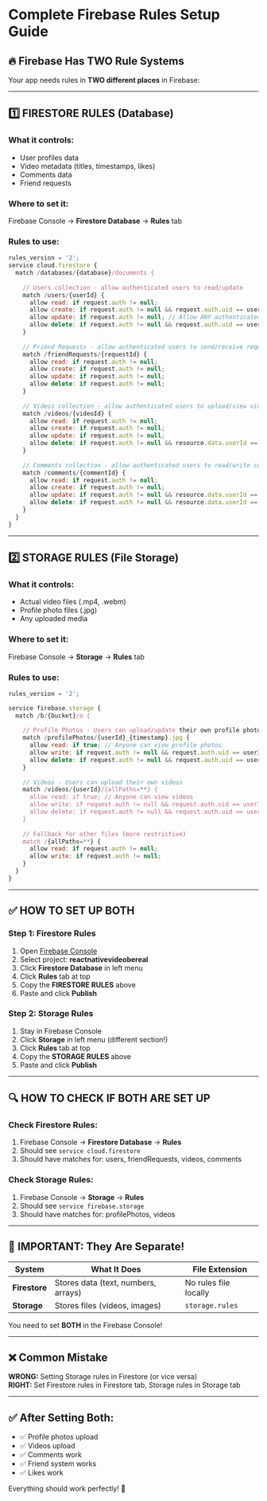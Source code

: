 # Complete Firebase Rules Setup Guide

## 🔥 Firebase Has TWO Rule Systems

Your app needs rules in **TWO different places** in Firebase:

---

## 1️⃣ FIRESTORE RULES (Database)

### What it controls:
- User profiles data
- Video metadata (titles, timestamps, likes)
- Comments data
- Friend requests

### Where to set it:
Firebase Console → **Firestore Database** → **Rules** tab

### Rules to use:
```javascript
rules_version = '2';
service cloud.firestore {
  match /databases/{database}/documents {
    
    // Users collection - allow authenticated users to read/update
    match /users/{userId} {
      allow read: if request.auth != null;
      allow create: if request.auth != null && request.auth.uid == userId;
      allow update: if request.auth != null; // Allow ANY authenticated user to update (needed for friend arrays)
      allow delete: if request.auth != null && request.auth.uid == userId;
    }
    
    // Friend Requests - allow authenticated users to send/receive requests
    match /friendRequests/{requestId} {
      allow read: if request.auth != null;
      allow create: if request.auth != null;
      allow update: if request.auth != null;
      allow delete: if request.auth != null;
    }
    
    // Videos collection - allow authenticated users to upload/view videos
    match /videos/{videoId} {
      allow read: if request.auth != null;
      allow create: if request.auth != null;
      allow update: if request.auth != null;
      allow delete: if request.auth != null && resource.data.userId == request.auth.uid;
    }
    
    // Comments collection - allow authenticated users to read/write comments
    match /comments/{commentId} {
      allow read: if request.auth != null;
      allow create: if request.auth != null;
      allow update: if request.auth != null && resource.data.userId == request.auth.uid;
      allow delete: if request.auth != null && resource.data.userId == request.auth.uid;
    }
  }
}
```

---

## 2️⃣ STORAGE RULES (File Storage)

### What it controls:
- Actual video files (.mp4, .webm)
- Profile photo files (.jpg)
- Any uploaded media

### Where to set it:
Firebase Console → **Storage** → **Rules** tab

### Rules to use:
```javascript
rules_version = '2';

service firebase.storage {
  match /b/{bucket}/o {
    
    // Profile Photos - Users can upload/update their own profile photo
    match /profilePhotos/{userId}_{timestamp}.jpg {
      allow read: if true; // Anyone can view profile photos
      allow write: if request.auth != null && request.auth.uid == userId;
      allow delete: if request.auth != null && request.auth.uid == userId;
    }
    
    // Videos - Users can upload their own videos
    match /videos/{userId}/{allPaths=**} {
      allow read: if true; // Anyone can view videos
      allow write: if request.auth != null && request.auth.uid == userId;
      allow delete: if request.auth != null && request.auth.uid == userId;
    }
    
    // Fallback for other files (more restrictive)
    match /{allPaths=**} {
      allow read: if request.auth != null;
      allow write: if request.auth != null;
    }
  }
}
```

---

## ✅ HOW TO SET UP BOTH

### Step 1: Firestore Rules
1. Open [Firebase Console](https://console.firebase.google.com/)
2. Select project: **reactnativevideobereal**
3. Click **Firestore Database** in left menu
4. Click **Rules** tab at top
5. Copy the **FIRESTORE RULES** above
6. Paste and click **Publish**

### Step 2: Storage Rules
1. Stay in Firebase Console
2. Click **Storage** in left menu (different section!)
3. Click **Rules** tab at top
4. Copy the **STORAGE RULES** above
5. Paste and click **Publish**

---

## 🔍 HOW TO CHECK IF BOTH ARE SET UP

### Check Firestore Rules:
1. Firebase Console → **Firestore Database** → **Rules**
2. Should see `service cloud.firestore`
3. Should have matches for: users, friendRequests, videos, comments

### Check Storage Rules:
1. Firebase Console → **Storage** → **Rules**
2. Should see `service firebase.storage`
3. Should have matches for: profilePhotos, videos

---

## 🚨 IMPORTANT: They Are Separate!

| System | What It Does | File Extension |
|--------|-------------|----------------|
| **Firestore** | Stores data (text, numbers, arrays) | No rules file locally |
| **Storage** | Stores files (videos, images) | `storage.rules` |

You need to set **BOTH** in the Firebase Console!

---

## ❌ Common Mistake

**WRONG:** Setting Storage rules in Firestore (or vice versa)  
**RIGHT:** Set Firestore rules in Firestore tab, Storage rules in Storage tab

---

## ✅ After Setting Both:

- ✅ Profile photos upload
- ✅ Videos upload  
- ✅ Comments work
- ✅ Friend system works
- ✅ Likes work

Everything should work perfectly! 🎉

